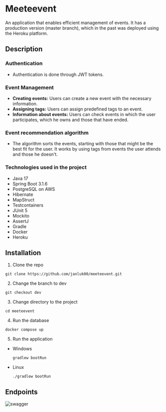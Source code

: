 # Meeteevent
An application that enables efficient management of events. It has a production version (master branch), which in the past was deployed using the Heroku platform.
## Description
### Authentication
* Authentication is done through JWT tokens.
### Event Management
* **Creating events:** Users can create a new event with the necessary information.
* **Assigning tags:** Users can assign predefined tags to an event.
* **Information about events:** Users can check events in which the user participates, which he owns and those that have ended.
### Event recommendation algorithm
* The algorithm sorts the events, starting with those that might be the best fit for the user. It works by using tags from events the user attends and those he doesn't.
### Technologies used in the project
* Java 17
* Spring Boot 3.1.6
* PostgreSQL on AWS
* Hibernate
* MapStruct
* Testcontainers
* JUnit 5
* Mockito
* AssertJ
* Gradle
* Docker
* Heroku
## Installation
1. Clone the repo
```
git clone https://github.com/janluk00/meeteevent.git
```
2. Change the branch to dev
```
git checkout dev
```
3. Change directory to the project
```
cd meeteevent
```
4. Run the database
```
docker compose up
```
5. Run the application
- Windows
  ```
  gradlew bootRun
  ```
- Linux
  ```
  ./gradlew bootRun
  ```
## Endpoints
![swagger](https://github.com/janluk00/meeteevent/assets/87024025/173a5ff8-db53-4982-87b3-e62bf157b67d)
